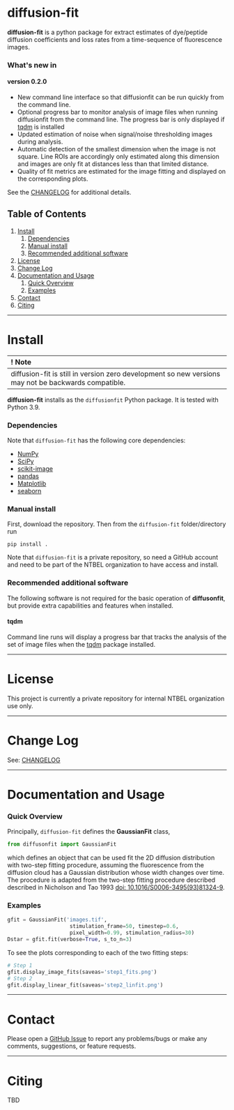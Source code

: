 # diffusion-fit



**diffusion-fit** is a python package for extract estimates of dye/peptide diffusion coefficients and loss rates from a time-sequence of fluorescence images.

### What's new in

#### version 0.2.0
 * New command line interface so that diffusionfit can be run quickly from the command line.
 * Optional progress bar to monitor analysis of image files when running diffusionfit from the command line. The progress bar is only displayed if [tqdm](https://github.com/tqdm/tqdm) is installed  
 * Updated estimation of noise when signal/noise thresholding images during analysis.
 * Automatic detection of the smallest dimension when the image is not square. Line ROIs are accordingly only estimated along this dimension and images are only fit at distances less than that limited distance.
 * Quality of fit metrics are estimated for the image fitting and displayed on the corresponding plots.

See the [CHANGELOG](CHANGELOG.md) for additional details.  

## Table of Contents

 1. [Install](#install)
     1. [Dependencies](#dependencies)
     2. [Manual install](#manual-install)
     3. [Recommended additional software](#recommended-additional-software)
 2. [License](#license)
 3. [Change Log](#change-log)
 4. [Documentation and Usage](#documentation-and-usage)
     1. [Quick Overview](#quick-overview)
     2. [Examples](#examples)
 5. [Contact](#contact)
 6. [Citing](#citing)  

------

# Install

| **! Note** |
| :--- |
|  diffusion-fit is still in version zero development so new versions may not be backwards compatible. |

**diffusion-fit** installs as the `diffusionfit` Python package. It is tested with Python 3.9.

### Dependencies
Note that `diffusion-fit` has the following core dependencies:
   * [NumPy](http://www.numpy.org/)
   * [SciPy](https://www.scipy.org/)
   * [scikit-image](https://scikit-image.org/)
   * [pandas](https://pandas.pydata.org/)
   * [Matplotlib](https://matplotlib.org/)
   * [seaborn](https://seaborn.pydata.org/)

### Manual install
First, download the repository. Then from the `diffusion-fit` folder/directory run
```
pip install .
```

Note that `diffusion-fit` is a private repository, so need a GitHub account and
need to be part of the NTBEL organization to have access and install.

### Recommended additional software

The following software is not required for the basic operation of **diffusonfit**, but provide extra capabilities and features when installed.

#### tqdm
Command line runs will display a progress bar that tracks the analysis of the set of image files when the [tqdm](https://github.com/tqdm/tqdm) package installed.  

------

# License

This project is currently a private repository for internal NTBEL
organization use only.

------

# Change Log

See: [CHANGELOG](CHANGELOG.md)

------

# Documentation and Usage

### Quick Overview
Principally, `diffusion-fit` defines the **GaussianFit** class,
```python
from diffusonfit import GaussianFit
```
which defines an object that can be used fit the 2D diffusion distribution with
two-step fitting procedure, assuming the fluorescence from the diffusion cloud
has a Gaussian distribution whose width changes over time. The procedure is
adapted from the two-step fitting procedure described described in Nicholson and Tao 1993 [doi: 10.1016/S0006-3495(93)81324-9](https://doi.org/10.1016/S0006-3495(93)81324-9).

### Examples
```python
gfit = GaussianFit('images.tif',
                    stimulation_frame=50, timestep=0.6,
                    pixel_width=0.99, stimulation_radius=30)
Dstar = gfit.fit(verbose=True, s_to_n=3)                    
```
To see the plots corresponding to each of the two fitting steps:
```python
# Step 1
gfit.display_image_fits(saveas='step1_fits.png')
# Step 2
gfit.display_linear_fit(saveas='step2_linfit.png')
```

------

# Contact

Please open a [GitHub Issue](https://github.com/NTBEL/diffusion-fit/issues) to
report any problems/bugs or make any comments, suggestions, or feature requests.

------

# Citing

TBD
